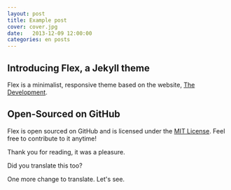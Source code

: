 ```yaml
---
layout: post
title: Example post
cover: cover.jpg
date:   2013-12-09 12:00:00
categories: en posts
---
```


## Introducing Flex, a Jekyll theme

Flex is a minimalist, responsive theme based on the website, [The Development](https://jekyllthemes.io/theme/flex).

## Open-Sourced on GitHub

Flex is open sourced on GitHub and is licensed under the [MIT License](https://opensource.org/licenses/MIT). Feel free to contribute to it anytime!

Thank you for reading, it was a pleasure.

Did you translate this too?

One more change to translate. Let's see.
